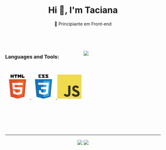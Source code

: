 <br>
<br>
<h1 align=center>Hi 👋, I'm Taciana</h1>





<!--https://user-images.githubusercontent.com/59734313/157189039-c09b3e38-9f42-42c0-ab54-14f1574190a7.gif-->


<p align=center>🌱 Principiante em Front-end</p>
<br> 
<br>
<br>

<p>
 <img align="right" alt"Coding" width="250" src="https://c.tenor.com/AlUkiGkR2j8AAAAd/tenor.gif">
</p>


<h3 align="left">Languages and Tools:</h3>
<br>
<p align="left"> 
  <a href="https://www.w3.org/html/" target="_blank" rel="noreferrer"> <img src="https://raw.githubusercontent.com/devicons/devicon/master/icons/html5/html5-original-wordmark.svg" alt="html5" width="80" height="80"/> 
  <a href="https://www.w3schools.com/css/" target="_blank" rel="noreferrer"> <img src="https://raw.githubusercontent.com/devicons/devicon/master/icons/css3/css3-original-wordmark.svg" alt="css3" width="80" height="80"/> </a> 
   </a> <a href="https://developer.mozilla.org/en-US/docs/Web/JavaScript" target="_blank" rel="noreferrer"> <img src="https://raw.githubusercontent.com/devicons/devicon/master/icons/javascript/javascript-original.svg" alt="javascript" width="80" height="80"/> </a> 
</p>


<br>
<br>
<br>
<br>
<br>

----------

<p align=center>
  <img height=200 align="center" src="https://github-readme-stats.vercel.app/api?username=tacidev&show_icons=true&theme=swift" />
</a>

</a>
  <img height=200 align="center" src="https://github-readme-stats.vercel.app/api/top-langs?username=tacidev&layout=compact&langs_count=8&card_width=320&theme=swift" />
</a>
  
</p>


